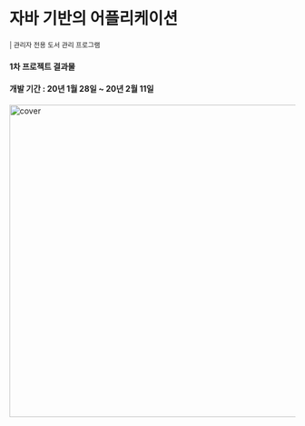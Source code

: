 <h1>자바 기반의 어플리케이션</h1><small> | 관리자 전용 도서 관리 프로그램</small>
<h4>1차 프로젝트 결과물<h4>
<h4>개발 기간 : 20년 1월 28일 ~ 20년 2월 11일</h4>

<img width=550 src="https://user-images.githubusercontent.com/57349788/86526169-498f7b80-becb-11ea-896f-934e126f3ca5.PNG" alt ="cover"/>
